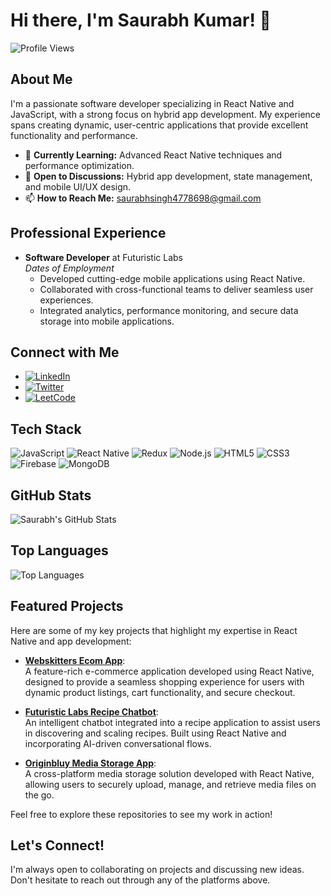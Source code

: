 # Hi there, I'm Saurabh Kumar! 👋

![Profile Views](https://komarev.com/ghpvc/?username=Saurabhkumar12-byte&color=blue)

## About Me

I'm a passionate software developer specializing in React Native and JavaScript, with a strong focus on hybrid app development. My experience spans creating dynamic, user-centric applications that provide excellent functionality and performance.

- 🌱 **Currently Learning:** Advanced React Native techniques and performance optimization.
- 💬 **Open to Discussions:** Hybrid app development, state management, and mobile UI/UX design.
- 📫 **How to Reach Me:** [saurabhsingh4778698@gmail.com](mailto:saurabhsingh4778698@gmail.com)

## Professional Experience

- **Software Developer** at Futuristic Labs  
  *Dates of Employment*  
  - Developed cutting-edge mobile applications using React Native.
  - Collaborated with cross-functional teams to deliver seamless user experiences.
  - Integrated analytics, performance monitoring, and secure data storage into mobile applications.

## Connect with Me

- [![LinkedIn](https://img.shields.io/badge/LinkedIn-Connect-blue)](https://www.linkedin.com/in/saurabh-kumar-b497b416a)
- [![Twitter](https://img.shields.io/badge/Twitter-Follow-blue)](https://twitter.com/kumar12_saurabh)
- [![LeetCode](https://img.shields.io/badge/LeetCode-Profile-orange)](https://leetcode.com/saurabhKumar1215/)

## Tech Stack

![JavaScript](https://img.shields.io/badge/-JavaScript-black?style=flat-square&logo=javascript)
![React Native](https://img.shields.io/badge/-React%20Native-black?style=flat-square&logo=react)
![Redux](https://img.shields.io/badge/-Redux-black?style=flat-square&logo=redux)
![Node.js](https://img.shields.io/badge/-Node.js-black?style=flat-square&logo=node.js)
![HTML5](https://img.shields.io/badge/-HTML5-black?style=flat-square&logo=html5)
![CSS3](https://img.shields.io/badge/-CSS3-black?style=flat-square&logo=css3)
![Firebase](https://img.shields.io/badge/-Firebase-black?style=flat-square&logo=firebase)
![MongoDB](https://img.shields.io/badge/-MongoDB-black?style=flat-square&logo=mongodb)

## GitHub Stats

![Saurabh's GitHub Stats](https://github-readme-stats.vercel.app/api?username=Saurabhkumar12-byte&show_icons=true&theme=radical)

## Top Languages

![Top Languages](https://github-readme-stats.vercel.app/api/top-langs/?username=Saurabhkumar12-byte&layout=compact&theme=radical)

## Featured Projects

Here are some of my key projects that highlight my expertise in React Native and app development:

- [**Webskitters Ecom App**](https://github.com/Saurabhkumar12-byte/Webskitters_Ecom_App):  
  A feature-rich e-commerce application developed using React Native, designed to provide a seamless shopping experience for users with dynamic product listings, cart functionality, and secure checkout.

- [**Futuristic Labs Recipe Chatbot**](https://github.com/Saurabhkumar12-byte/Futuristic_Labs_RecipeChatbot):  
  An intelligent chatbot integrated into a recipe application to assist users in discovering and scaling recipes. Built using React Native and incorporating AI-driven conversational flows.

- [**Originbluy Media Storage App**](https://github.com/Saurabhkumar12-byte/Originbluy_media_storage_app):  
  A cross-platform media storage solution developed with React Native, allowing users to securely upload, manage, and retrieve media files on the go.

Feel free to explore these repositories to see my work in action!

## Let's Connect!

I'm always open to collaborating on projects and discussing new ideas. Don't hesitate to reach out through any of the platforms above.
